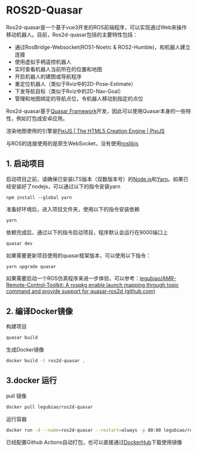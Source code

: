 # ROS2D-Quasar

Ros2d-quasar是一个基于vue3开发的ROS前端程序，可以实现通过Web来操作移动机器人。目前，Ros2d-quasar包括的主要特性包括：

- 通过RosBridge-Websocket(ROS1-Noetic & ROS2-Humble)，和机器人建立连接
- 使用虚拟手柄遥控机器人
- 实时查看机器人当前所在的位置和地图
- 开启机器人的建图或导航程序
- 重定位机器人（类似于Rviz中的2D-Pose-Estimate）
- 下发导航目标（类似于Rviz中的2D-Nav-Goal）
- 管理和地图绑定的导航点位，令机器人移动到指定的点位



Ros2d-quasar基于[Quasar Framework](https://quasar.dev/)开发，因此可以使用Quasar本身的一些特性，例如打包成安卓应用。

渲染地图使用的引擎是[PixiJS | The HTML5 Creation Engine | PixiJS](https://pixijs.com/)

与ROS的连接使用的是原生WebSocket，没有使用[roslibjs](https://github.com/RobotWebTools/roslibjs)



## 1. 启动项目

启动项目之前，请确保已安装LTS版本（双数版本号）的[Node.js](https://nodejs.org/en)和[Yarn](https://classic.yarnpkg.com/lang/en/docs/install)。如果已经安装好了nodejs，可以通过以下的指令安装yarn

```
npm install --global yarn
```

准备好环境后，进入项目文件夹，使用以下的指令安装依赖

```bash
yarn
```

依赖完成后，通过以下的指令启动项目，程序默认会运行在9000端口上

```bash
quasar dev
```

如果需要更新项目使用的quasar框架版本，可以使用以下指令：

```bash
yarn upgrade quasar
```

如果需要启动一个ROS仿真程序来进一步体验，可以参考：[legubiao/AMR-Remote-Control-Toolkit: A rospkg enable launch mapping through topic command and provide support for quasar-ros2d (github.com)](https://github.com/legubiao/AMR-Remote-Control-Toolkit)



## 2. 编译Docker镜像

构建项目
```bash
quasar build
```

生成Docker镜像
```bash
docker build -t ros2d-quasar .
```

## 3.docker 运行

pull 镜像
```bash
docker pull legubiao/ros2d-quasar
```

运行容器
```bash
docker run -d --name=ros2d-quasar --restart=always -p 80:80 legubiao/ros2d-quasar:latest
```



已经配置Github Actions自动打包，也可以直接通过[DockerHub](https://hub.docker.com/repository/docker/legubiao/ros2d-quasar/general)下载使用镜像



